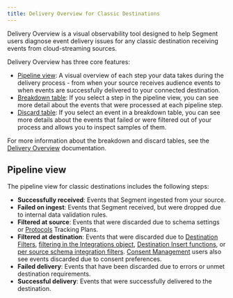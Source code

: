 ```yaml
--- 
title: Delivery Overview for Classic Destinations
---
```


Delivery Overview is a visual observability tool designed to help Segment users diagnose event delivery issues for any classic destination receiving events from cloud-streaming sources.

Delivery Overview has three core features:

- [Pipeline view](#pipeline-view): A visual overview of each step your data takes during the delivery process - from when your source receives audience events to when events are successfully delivered to your connected destination.  
- [Breakdown table](/docs/monitoring/delivery-overview#breakdown-table): If you select a step in the pipeline view, you can see more detail about the events that were processed at each pipeline step.  
- [Discard table](/docs/monitoring/delivery-overview#discard-table): If you select an event in a breakdown table, you can see more details about the events that failed or were filtered out of your process and allows you to inspect samples of them.

For more information about the breakdown and discard tables, see the [Delivery Overview](/docs/monitoring/delivery-overview/) documentation.

## Pipeline view

The pipeline view for classic destinations includes the following steps:

- **Successfully received**: Events that Segment ingested from your source.  
- **Failed on ingest**: Events that Segment received, but were dropped due to internal data validation rules.  
- **Filtered at source**: Events that were discarded due to schema settings or [Protocols](/docs/protocols/) Tracking Plans.  
- **Filtered at destination**: Events that were discarded due to [Destination Filters](/docs/guides/filtering-data/#destination-filters), [filtering in the Integrations object](/docs/guides/filtering-data/#filtering-with-the-integrations-object), [Destination Insert functions](/docs/connections/functions/insert-functions/), or [per source schema integration filters](/docs/guides/filtering-data/#per-source-schema-integrations-filters). [Consent Management](/docs/privacy/consent-management/) users also see events discarded due to consent preferences.  
- **Failed delivery**: Events that have been discarded due to errors or unmet destination requirements.  
- **Successful delivery**: Events that were successfully delivered to the destination.